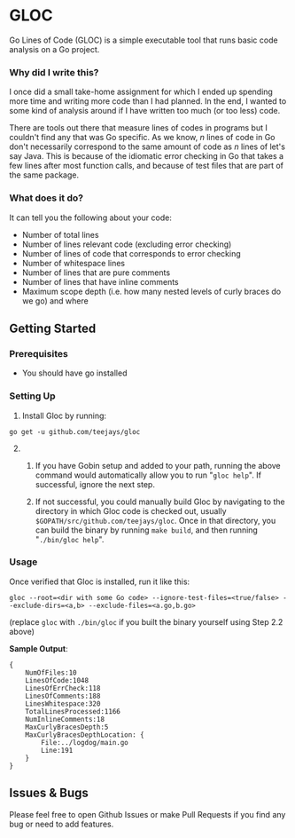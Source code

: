 # GLOC
Go Lines of Code (GLOC) is a simple executable tool that runs basic code analysis on a Go project. 

### Why did I write this?

I once did a small take-home assignment for which I ended up spending more time and writing more code than I had planned. In the end, I wanted to some kind of analysis around if I have written too much (or too less) code. 

There are tools out there that measure lines of codes in programs but I couldn't find any that was Go specific. As we know, _n_ lines of code in Go don't necessarily correspond to the same amount of code as _n_ lines of let's say Java. This is because of the idiomatic error checking in Go that takes a few lines after most function calls, and because of test files that are part of the same package. 

### What does it do?
It can tell you the following about your code:

- Number of total lines
- Number of lines relevant code (excluding error checking)
- Number of lines of code that corresponds to error checking
- Number of whitespace lines
- Number of lines that are pure comments
- Number of lines that have inline comments
- Maximum scope depth (i.e. how many nested levels of curly braces do we go) and where

## Getting Started

### Prerequisites
- You should have go installed

### Setting Up

1) Install Gloc by running:

``` go get -u github.com/teejays/gloc ```

2) 
    1) If you have Gobin setup and added to your path, running the above command would automatically allow you to run "`gloc help`".  If successful, ignore the next step.
    
    2) If not successful, you could manually build Gloc by navigating to the directory in which Gloc code is checked out, usually `$GOPATH/src/github.com/teejays/gloc`. Once in  that directory, you can build the binary by running `make build`, and then running "`./bin/gloc help`".

### Usage
Once verified that Gloc is installed, run it like this:

```gloc --root=<dir with some Go code> --ignore-test-files=<true/false> --exclude-dirs=<a,b> --exclude-files=<a.go,b.go>```

(replace `gloc` with  `./bin/gloc` if you built the binary yourself using Step 2.2 above)

**Sample Output**:

```
{
    NumOfFiles:10 
    LinesOfCode:1048
    LinesOfErrCheck:118
    LinesOfComments:188
    LinesWhitespace:320
    TotalLinesProcessed:1166
    NumInlineComments:18
    MaxCurlyBracesDepth:5
    MaxCurlyBracesDepthLocation: {
        File:../logdog/main.go 
        Line:191
    }
}
```

## Issues & Bugs

Please feel free to open Github Issues or make Pull Requests if you find any bug or need to add features.